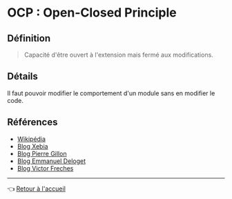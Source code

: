 # OCP : Open-Closed Principle

## Définition

> Capacité d'être ouvert à l'extension mais fermé aux modifications.

## Détails

Il faut pouvoir modifier le comportement d'un module sans en modifier le code.

## Références

* [Wikipédia](https://fr.wikipedia.org/wiki/Principe_ouvert/ferm%C3%A9)
* [Blog Xebia](http://blog.xebia.fr/2014/05/19/screencast-sur-lopenclosed-principle/)
* [Blog Pierre Gillon](http://www.pierregillon.com/2013/05/le-o-de-solid-openclosed-principle-ocp.html)
* [Blog Emmanuel Deloget](http://blog.emmanueldeloget.com/index.php?post/2006/09/21/15-le-principe-ouvert-ferme)
* [Blog Victor Freches](http://objet-java.blogspot.fr/2012/12/principe-ouvertferme-openclose.html)

---
:point_left: [Retour à l'accueil](../README.md)
